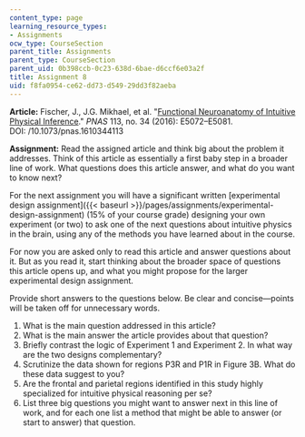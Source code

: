 ```yaml
---
content_type: page
learning_resource_types:
- Assignments
ocw_type: CourseSection
parent_title: Assignments
parent_type: CourseSection
parent_uid: 0b398ccb-0c23-638d-6bae-d6ccf6e03a2f
title: Assignment 8
uid: f8fa0954-ce62-dd73-d549-29dd3f82aeba
---
```


**Article:** Fischer, J., J.G. Mikhael, et al. "[Functional Neuroanatomy of Intuitive Physical Inference](https://doi.org/10.1073/pnas.1610344113 )." _PNAS_ 113, no. 34 (2016): E5072–E5081. DOI: /10.1073/pnas.1610344113

**Assignment:** Read the assigned article and think big about the problem it addresses. Think of this article as essentially a first baby step in a broader line of work. What questions does this article answer, and what do you want to know next?

For the next assignment you will have a significant written [experimental design assignment]({{< baseurl >}}/pages/assignments/experimental-design-assignment) (15% of your course grade) designing your own experiment (or two) to ask one of the next questions about intuitive physics in the brain, using any of the methods you have learned about in the course.

For now you are asked only to read this article and answer questions about it. But as you read it, start thinking about the broader space of questions this article opens up, and what you might propose for the larger experimental design assignment.

Provide short answers to the questions below. Be clear and concise—points will be taken off for unnecessary words.

1.  What is the main question addressed in this article?
2.  What is the main answer the article provides about that question?
3.  Briefly contrast the logic of Experiment 1 and Experiment 2. In what way are the two designs complementary?
4.  Scrutinize the data shown for regions P3R and P1R in Figure 3B. What do these data suggest to you?
5.  Are the frontal and parietal regions identified in this study highly specialized for intuitive physical reasoning per se?
6.  List three big questions you might want to answer next in this line of work, and for each one list a method that might be able to answer (or start to answer) that question.